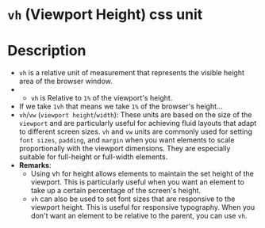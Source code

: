 # `vh` (Viewport Height) css unit

# Description

- `vh` is a relative unit of measurement that represents the visible height area of the browser window.
- - `vh` is Relative to `1%` of the viewport's height.
- If we take `1vh` that means we take `1%` of the browser's height...
- `vh`/`vw` (`viewport height`/`width`): These units are based on the size of the `viewport` and are particularly useful for achieving fluid layouts that adapt to different screen sizes. `vh` and `vw` units are commonly used for setting `font sizes`, `padding`, and `margin` when you want elements to scale proportionally with the viewport dimensions. They are especially suitable for full-height or full-width elements.
- **Remarks**:
  - Using vh for height allows elements to maintain the set height of the viewport. This is particularly useful when you want an element to take up a certain percentage of the screen's height.
  - `vh` can also be used to set font sizes that are responsive to the viewport height. This is useful for responsive typography. When you don't want an element to be relative to the parent, you can use `vh`.
